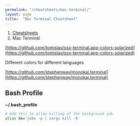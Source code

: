 ```yaml
---
permalink: "/cheatsheets/mac-terminal/"
layout: page
title:  "Mac Terminal Cheatsheet"
---
```

<ol class="breadcrumb">
  <li><a href="/cheatsheets">Cheatsheets</a></li>
  <li>Mac Terminal</li>
</ol>

[https://github.com/tomislav/osx-terminal.app-colors-solarized](https://github.com/tomislav/osx-terminal.app-colors-solarized)

Different colors for different languages

[https://github.com/stephenway/monokai.terminal](https://github.com/stephenway/monokai.terminal)


## Bash Profile

**~/.bash_profile**

```sh
# Add this to allow killing of the background job
alias kk='jobs -p | xargs kill -9'
```
